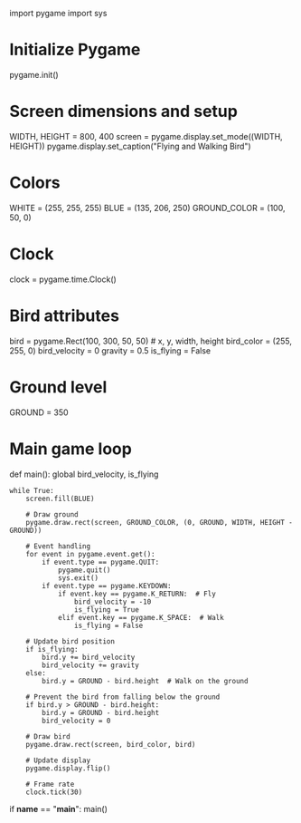 import pygame
import sys

# Initialize Pygame
pygame.init()

# Screen dimensions and setup
WIDTH, HEIGHT = 800, 400
screen = pygame.display.set_mode((WIDTH, HEIGHT))
pygame.display.set_caption("Flying and Walking Bird")

# Colors
WHITE = (255, 255, 255)
BLUE = (135, 206, 250)
GROUND_COLOR = (100, 50, 0)

# Clock
clock = pygame.time.Clock()

# Bird attributes
bird = pygame.Rect(100, 300, 50, 50)  # x, y, width, height
bird_color = (255, 255, 0)
bird_velocity = 0
gravity = 0.5
is_flying = False

# Ground level
GROUND = 350

# Main game loop
def main():
    global bird_velocity, is_flying

    while True:
        screen.fill(BLUE)
        
        # Draw ground
        pygame.draw.rect(screen, GROUND_COLOR, (0, GROUND, WIDTH, HEIGHT - GROUND))
        
        # Event handling
        for event in pygame.event.get():
            if event.type == pygame.QUIT:
                pygame.quit()
                sys.exit()
            if event.type == pygame.KEYDOWN:
                if event.key == pygame.K_RETURN:  # Fly
                    bird_velocity = -10
                    is_flying = True
                elif event.key == pygame.K_SPACE:  # Walk
                    is_flying = False
        
        # Update bird position
        if is_flying:
            bird.y += bird_velocity
            bird_velocity += gravity
        else:
            bird.y = GROUND - bird.height  # Walk on the ground
        
        # Prevent the bird from falling below the ground
        if bird.y > GROUND - bird.height:
            bird.y = GROUND - bird.height
            bird_velocity = 0
        
        # Draw bird
        pygame.draw.rect(screen, bird_color, bird)
        
        # Update display
        pygame.display.flip()
        
        # Frame rate
        clock.tick(30)

if __name__ == "__main__":
    main()
